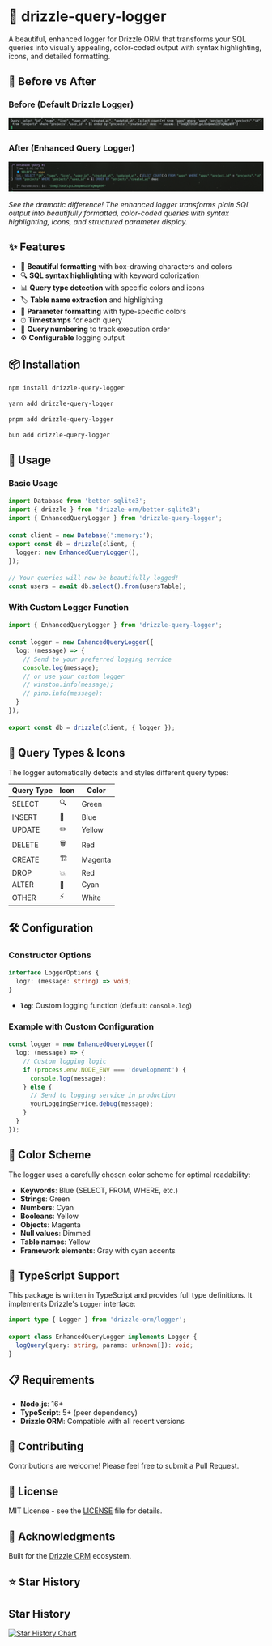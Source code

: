 # 🎨 drizzle-query-logger

A beautiful, enhanced logger for Drizzle ORM that transforms your SQL queries into visually appealing, color-coded output with syntax highlighting, icons, and detailed formatting.

## 📸 Before vs After

### Before (Default Drizzle Logger)
![Before - Default Drizzle Logger](./images/before.png)

### After (Enhanced Query Logger)
![After - Enhanced Query Logger](./images/after.png)

*See the dramatic difference! The enhanced logger transforms plain SQL output into beautifully formatted, color-coded queries with syntax highlighting, icons, and structured parameter display.*

## ✨ Features

- 🎨 **Beautiful formatting** with box-drawing characters and colors
- 🔍 **SQL syntax highlighting** with keyword colorization
- 📊 **Query type detection** with specific colors and icons
- 🏷️ **Table name extraction** and highlighting
- 📝 **Parameter formatting** with type-specific colors
- ⏰ **Timestamps** for each query
- 🔢 **Query numbering** to track execution order
- ⚙️ **Configurable** logging output

## 📦 Installation

```bash
npm install drizzle-query-logger
```

```bash
yarn add drizzle-query-logger
```

```bash
pnpm add drizzle-query-logger
```

```bash
bun add drizzle-query-logger
```

## 🚀 Usage

### Basic Usage

```typescript
import Database from 'better-sqlite3';
import { drizzle } from 'drizzle-orm/better-sqlite3';
import { EnhancedQueryLogger } from 'drizzle-query-logger';

const client = new Database(':memory:');
export const db = drizzle(client, {
  logger: new EnhancedQueryLogger(),
});

// Your queries will now be beautifully logged!
const users = await db.select().from(usersTable);
```

### With Custom Logger Function

```typescript
import { EnhancedQueryLogger } from 'drizzle-query-logger';

const logger = new EnhancedQueryLogger({
  log: (message) => {
    // Send to your preferred logging service
    console.log(message);
    // or use your custom logger
    // winston.info(message);
    // pino.info(message);
  }
});

export const db = drizzle(client, { logger });
```

## 🎯 Query Types & Icons

The logger automatically detects and styles different query types:

| Query Type | Icon | Color  |
|------------|------|--------|
| SELECT     | 🔍   | Green  |
| INSERT     | 📝   | Blue   |
| UPDATE     | ✏️   | Yellow |
| DELETE     | 🗑️   | Red    |
| CREATE     | 🏗️   | Magenta|
| DROP       | 💥   | Red    |
| ALTER      | 🔧   | Cyan   |
| OTHER      | ⚡   | White  |

## 🛠️ Configuration

### Constructor Options

```typescript
interface LoggerOptions {
  log?: (message: string) => void;
}
```

- **`log`**: Custom logging function (default: `console.log`)

### Example with Custom Configuration

```typescript
const logger = new EnhancedQueryLogger({
  log: (message) => {
    // Custom logging logic
    if (process.env.NODE_ENV === 'development') {
      console.log(message);
    } else {
      // Send to logging service in production
      yourLoggingService.debug(message);
    }
  }
});
```

## 🎨 Color Scheme

The logger uses a carefully chosen color scheme for optimal readability:

- **Keywords**: Blue (SELECT, FROM, WHERE, etc.)
- **Strings**: Green
- **Numbers**: Cyan
- **Booleans**: Yellow
- **Objects**: Magenta
- **Null values**: Dimmed
- **Table names**: Yellow
- **Framework elements**: Gray with cyan accents

## 🔧 TypeScript Support

This package is written in TypeScript and provides full type definitions. It implements Drizzle's `Logger` interface:

```typescript
import type { Logger } from 'drizzle-orm/logger';

export class EnhancedQueryLogger implements Logger {
  logQuery(query: string, params: unknown[]): void;
}
```

## 📋 Requirements

- **Node.js**: 16+ 
- **TypeScript**: 5+ (peer dependency)
- **Drizzle ORM**: Compatible with all recent versions

## 🤝 Contributing

Contributions are welcome! Please feel free to submit a Pull Request.

## 📄 License

MIT License - see the [LICENSE](LICENSE) file for details.

## 🙏 Acknowledgments

Built for the [Drizzle ORM](https://orm.drizzle.team/) ecosystem.

## ⭐ Star History

## Star History

<a href="https://www.star-history.com/#max-programming/drizzle-query-logger&Date">
 <picture>
   <source media="(prefers-color-scheme: dark)" srcset="https://api.star-history.com/svg?repos=max-programming/drizzle-query-logger&type=Date&theme=dark" />
   <source media="(prefers-color-scheme: light)" srcset="https://api.star-history.com/svg?repos=max-programming/drizzle-query-logger&type=Date" />
   <img alt="Star History Chart" src="https://api.star-history.com/svg?repos=max-programming/drizzle-query-logger&type=Date" />
 </picture>
</a>